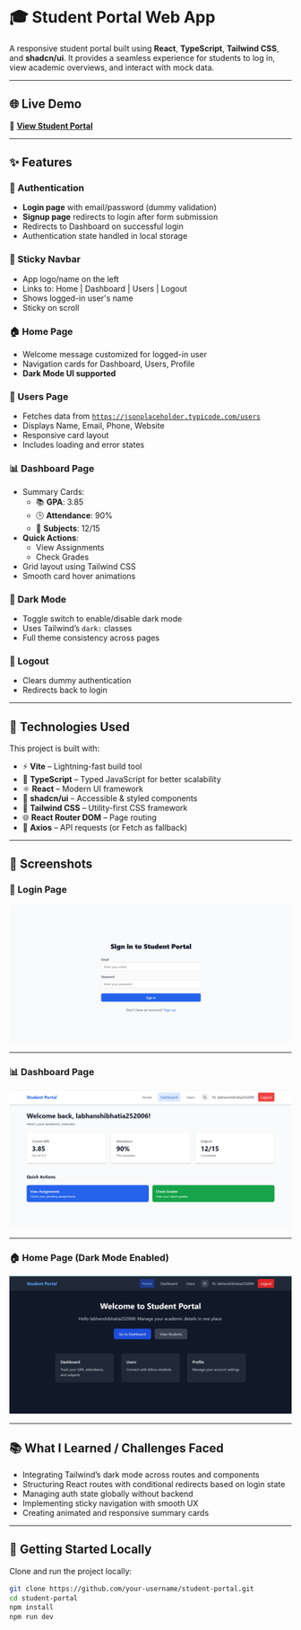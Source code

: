 # 🎓 Student Portal Web App

A responsive student portal built using **React**, **TypeScript**, **Tailwind CSS**, and **shadcn/ui**. It provides a seamless experience for students to log in, view academic overviews, and interact with mock data.

---

## 🌐 Live Demo

🔗 **[View Student Portal](https://unrivaled-lebkuchen-7b817d.netlify.app/dashboard)**

---

## ✨ Features

### 🔐 Authentication

- **Login page** with email/password (dummy validation)
- **Signup page** redirects to login after form submission
- Redirects to Dashboard on successful login
- Authentication state handled in local storage

### 📌 Sticky Navbar

- App logo/name on the left
- Links to: Home | Dashboard | Users | Logout
- Shows logged-in user's name
- Sticky on scroll

### 🏠 Home Page

- Welcome message customized for logged-in user
- Navigation cards for Dashboard, Users, Profile
- **Dark Mode UI supported**

### 👥 Users Page

- Fetches data from [`https://jsonplaceholder.typicode.com/users`](https://jsonplaceholder.typicode.com/users)
- Displays Name, Email, Phone, Website
- Responsive card layout
- Includes loading and error states

### 📊 Dashboard Page

- Summary Cards:
  - 📚 **GPA**: 3.85
  - 🕒 **Attendance**: 90%
  - 📘 **Subjects**: 12/15
- **Quick Actions**:
  - View Assignments
  - Check Grades
- Grid layout using Tailwind CSS
- Smooth card hover animations

### 🌙 Dark Mode

- Toggle switch to enable/disable dark mode
- Uses Tailwind’s `dark:` classes
- Full theme consistency across pages

### 🚪 Logout

- Clears dummy authentication
- Redirects back to login

---

## 🧰 Technologies Used

This project is built with:

- ⚡ **Vite** – Lightning-fast build tool
- 🧠 **TypeScript** – Typed JavaScript for better scalability
- ⚛️ **React** – Modern UI framework
- 🎨 **shadcn/ui** – Accessible & styled components
- 💨 **Tailwind CSS** – Utility-first CSS framework
- 🌐 **React Router DOM** – Page routing
- 📡 **Axios** – API requests (or Fetch as fallback)

---

## 📸 Screenshots

### 🔐 Login Page

![Login Page](screenshot\login.png)

---

### 📊 Dashboard Page

![Dashboard Page](screenshot\dashboard.png)

---

### 🏠 Home Page (Dark Mode Enabled)

![Home Page - Dark Mode](screenshot/home-dark.png)

---

## 📚 What I Learned / Challenges Faced

- Integrating Tailwind’s dark mode across routes and components
- Structuring React routes with conditional redirects based on login state
- Managing auth state globally without backend
- Implementing sticky navigation with smooth UX
- Creating animated and responsive summary cards

---

## 🚀 Getting Started Locally

Clone and run the project locally:

```bash
git clone https://github.com/your-username/student-portal.git
cd student-portal
npm install
npm run dev
